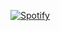 [![Spotify](https://spotify-now-playing-steel.vercel.app/api/spotify-playing)](https://open.spotify.com/user/21adcgopfuxifyqejpgnc7fcy)

